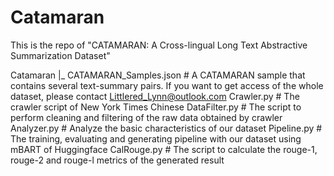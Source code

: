 # Catamaran
This is the repo of "CATAMARAN: A Cross-lingual Long Text Abstractive Summarization Dataset"

Catamaran
|_  CATAMARAN_Samples.json  # A CATAMARAN sample that contains several text-summary pairs. If you want to get access of the whole dataset, please contact Littlered_Lynn@outlook.com
    Crawler.py  # The crawler script of New York Times Chinese
    DataFilter.py # The script to perform cleaning and filtering of the raw data obtained by crawler
    Analyzer.py # Analyze the basic characteristics of our dataset
    Pipeline.py # The training, evaluating and generating pipeline with our dataset using mBART of Huggingface
    CalRouge.py # The script to calculate the rouge-1, rouge-2 and rouge-l metrics of the generated result
